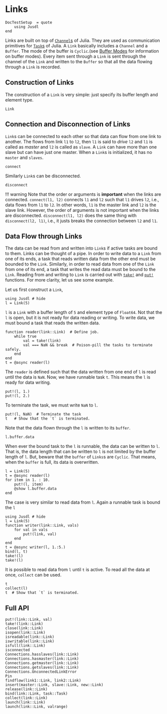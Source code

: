 # Links 

```@meta
DocTestSetup  = quote
    using Jusdl
end
```

Links are built on top of  [`Channel`s](https://docs.julialang.org/en/v1/manual/parallel-computing/#Channels-1) of Julia. They are used as communication primitives for [`Task`s](https://docs.julialang.org/en/v1/manual/control-flow/#man-tasks-1) of Julia. A `Link` basically includes a `Channel` and a `Buffer`. The mode of the buffer is `Cyclic`.(see [Buffer Modes](@ref) for information on buffer modes). Every item sent through a `Link` is sent through the channel of the `Link` and written to the `Buffer` so that all the data flowing through a `Link` is recorded.

## Construction of Links 
The construction of a `Link` is very simple: just specify its buffer length and element type.
```@docs 
Link
```

## Connection and Disconnection of Links 
`Link`s can be connected to each other so that data can flow from one link to another. The flows from link `l1` to `l2`, then `l1` is said to *drive* `l2` and `l1` is called as *master* and `l2` is called as `slave`. A `Link` can have more than one slave but can have just one master. When a `Link`s is initialized, it has no `master` and `slaves`.

```@docs 
connect 
```

Similarly `Link`s can be disconnected. 

```@docs 
disconnect
```

!!! warning 
    Note that the order or arguments is **important** when the links are connected. `connect(l1, l2)` connects `l1` and `l2` such that `l1` drives `l2`, i.e., data flows from `l1` to `l2`. In other words, `l1` is the master link and `l2` is the slave link. However, the order of arguments is not important when the links are disconnected. `disconnect(l1, l2)` does the same thing with `disconnect(l2, l1)`, i.e., it justs breaks the connection between `l2` and `l1`.

## Data Flow through Links
The data can be read from and written into `Link`s if active tasks are bound to them. Links can be thought of a pipe. In order to write data to a `Link` from one of its ends, a task that reads written data from the other end must be bounded to the `Link`. Similarly, in order to read data from one of the `Link` from one of its end, a task that writes the read data must be bound to the `Link`. Reading from and writing to `Link` is carried out with [`take!`](@ref) and [`put!`](@ref) functions. For more clarity, let us see some example. 

Let us first construct a `Link`,
```@repl link_writing_ex_1
using Jusdl # hide
l = Link(5)
```
`l` is a `Link` with a buffer length of `5` and element type of `Float64`. Not that the `l` is open, but it is not ready for data reading or writing. To write data, we must bound a task that reads the written data.
```@repl link_writing_ex_1
function reader(link::Link)  # Define job.
    while true
        val = take!(link)
        val === NaN && break  # Poison-pill the tasks to terminate safely.
    end
end
t = @async reader(l)
```
The `reader` is defined such that the data written from one end of `l` is read until the data is `NaN`. Now, we have runnable task `t`. This means the `l` is ready for data writing. 
```@repl link_writing_ex_1
put!(l, 1.)
put!(l, 2.)
```
To terminate the task, we must write `NaN` to `l`.
```@repl link_writing_ex_1
put!(l, NaN)  # Terminate the task 
t   # Show that the `t` is terminated.
```
Note that the data flown through the `l` is written to its `buffer`. 
```@repl link_writing_ex_1
l.buffer.data
```
When ever the bound task to the `l` is runnable, the data can be written to `l`. That is, the data length that can be written to `l` is not limited by the buffer length of `l`. But, beware that the `buffer` of `Links`s are `Cyclic`. That means, when the `buffer` is full, its data is overwritten.
```@repl link_writing_ex_1
l = Link(5)
t = @async reader(l)
for item in 1. : 10.
    put!(l, item)
    @show l.buffer.data
end
```

The case is very similar to read data from `l`. Again a runnable task is bound the `l` 
```@repl link_reading_ex_1
using Jusdl # hide
l = Link(5)
function writer(link::Link, vals)
    for val in vals
        put!(link, val)
    end
end
t = @async writer(l, 1.:5.)
bind(l, t)
take!(l)
take!(l)
```
It is possible to read data from `l` until `t` is active. To read all the data at once, `collect` can be used. 
```@repl link_reading_ex_1
t   
collect(l)
t  # Show that `t` is terminated.
```

## Full API 

```@docs  
put!(link::Link, val)
take!(link::Link)
close(link::Link)
isopen(link::Link)
isreadable(link::Link)
iswritable(link::Link)
isfull(link::Link)
isconnected
Connections.hasslaves(link::Link) 
Connections.hasmaster(link::Link)
Connections.getmaster(link::Link) 
Connections.getslaves(link::Link)
Connections.UnconnectedLinkError
Pin
findflow(link1::Link, link2::Link) 
insert(master::Link, slave::Link, new::Link)
release(link::Link)
bind(link::Link, task::Task)
collect(link::Link)
launch(link::Link) 
launch(link::Link, valrange) 
```